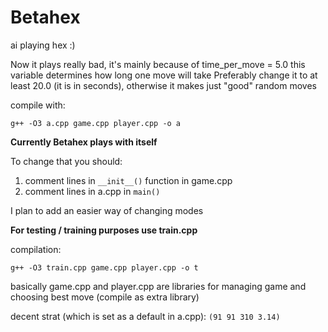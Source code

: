 # Betahex
ai playing hex
:)

Now it plays really bad, it's mainly because of time_per_move = 5.0
this variable determines how long one move will take
Preferably change it to at least 20.0 (it is in seconds), otherwise it makes just "good" random moves

compile with: 
```
g++ -O3 a.cpp game.cpp player.cpp -o a
```
**Currently Betahex plays with itself**

To change that you should: 
1. comment lines in ```__init__()``` function in game.cpp
2. comment lines in a.cpp in ```main()```

I plan to add an easier way of changing modes 

**For testing / training purposes use train.cpp**


compilation:
```
g++ -O3 train.cpp game.cpp player.cpp -o t
```
basically game.cpp and player.cpp are libraries for managing game and choosing best move (compile as extra library)

decent strat (which is set as a default in a.cpp): 
```(91 91 310 3.14)```
